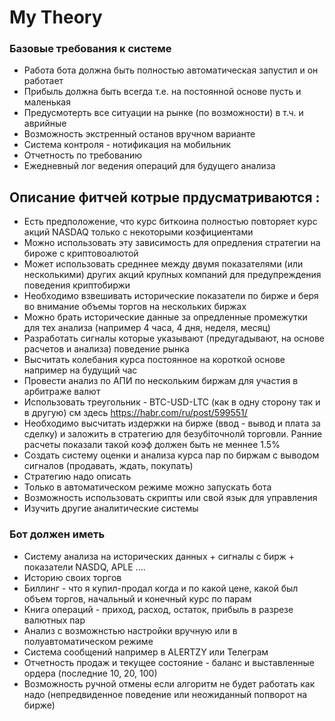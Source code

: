 # My Theory

### Базовые требования к системе
* Работа бота должна быть полностью автоматическая запустил и он работает
* Прибыль должна быть всегда т.е. на постоянной основе пусть и маленькая
* Предусмотерть все ситуации на рынке (по возможности) в т.ч. и аврийные 
* Возможность экстренный останов вручном варианте
* Система контроля - нотификация на мобильник
* Отчетность по требованию
* Ежедневный лог ведения операций для будущего анализа

## Описание фитчей котрые прдусматриваются :
* Есть предположение, что курс биткоина полностью повторяет курс акций NASDAQ только с некоторыми коэфициентами
* Можно использовать эту зависимость для опредления стратегии на бироже с криптовоалютой 
* Может использовать средннее между двумя показателями (или несколькими) других акций крупных компаний для предупреждения поведения криптобиржи
* Необходимо взвешивать исторические показатели по бирже и беря во внимание объемы торгов на нескольких биржах
* Можно брать исторические данные за опредленные промежутки для тех анализа (например 4 часа, 4 дня, неделя, месяц) 
* Разработать сигналы которые указывают (предугадывают, на основе расчетов и анализа) поведение рынка 
* Высчитать колебания курса постоянное на короткой основе например на будущий час
* Провести анализ по АПИ по нескольким биржам для участия в арбитраже валют
* Использовать треугольник - BTC-USD-LTC (как в одну сторону так и в другую) см здесь https://habr.com/ru/post/599551/
* Необходимо высчитать издержки на бирже (ввод - вывод и плата за сделку)  и заложить в стратегию для безубіточнолй торговли. Ранние расчеты показали такой коэф должен быть не меннее 1.5%
*  Создать систему оценки и анализа курса пар по биржам с выводом сигналов (продавать, ждать, покупать) 
*  Стратегию надо описать
*  Только в автоматическом режиме можно запускать бота
*  Возможность использовать скрипты или свой язык для управления 
*  Изучить другие аналитические системы 

### Бот должен иметь
* Систему анализа на исторических данных + сигналы с бирж + показатели NASDQ, APLE ....
* Историю своих торгов
* Биллинг - что я купил-продал когда и по какой цене, какой был объем торгов, начальный и конечный курс по парам
* Книга операций - приход, расход, остаток, прибыль в разрезе валютных пар 
* Анализ с возможнстью настройки вручную или в полуавтоматическом режиме
* Система сообщений например в ALERTZY или Телеграм
* Отчетность продаж и текущее состояние - баланс и выставленные ордера (последние 10, 20, 100)
* Возможность ручной отмены если алгоритм не будет работать как надо (непредвиденное поведение или неожиданный попворот на бирже)
